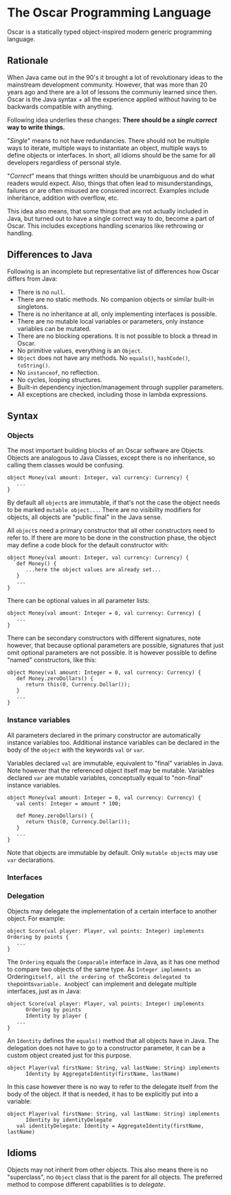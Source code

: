 # The Oscar Programming Language

Oscar is a statically typed object-inspired modern generic programming language.

## Rationale

When Java came out in the 90's it brought a lot of revolutionary ideas to the mainstream development community. However, that was more than 20 years ago and there are a lot of lessons the communiy learned since then. Oscar is the Java syntax + all the experience applied without having to be backwards compatible with anything.

Following idea underlies these changes: **There should be a *single* *correct* way to write things.**

"*Single*" means to not have redundancies. There should not be multiple ways to iterate, multiple ways to instantiate an object, multiple ways to define objects or interfaces. In short, all idioms should be the same for all developers regardless of personal style.

"*Correct*" means that things written should be unambiguous and do what readers would expect. Also, things that often lead to misunderstandings, failures or are often misused are consiered incorrect. Examples include inheritance, addition with overflow, etc.

This idea also means, that some things that are not actually included in Java, but turned out to have a single correct way to do, become a part of Oscar. This includes exceptions handling scenarios like rethrowing or handling.
 
 ## Differences to Java
 
 Following is an incomplete but representative list of differences how Oscar differs from Java:
 
  * There is no `null`.
  * There are no static methods. No companion objects or similar built-in singletons.
  * There is no inheritance at all, only implementing interfaces is possible.
  * There are no mutable local variables or parameters, only instance variables can be mutated.
  * There are no blocking operations. It is not possible to block a thread in Oscar.
  * No primitive values, everything is an `Object`.
  * `Object` does not have any methods. No `equals()`, `hashCode()`, `toString()`.
  * No `instanceof`, no reflection.
  * No cycles, looping structures.
  * Built-in dependency injection/management through supplier parameters.
  * All exceptions are checked, including those in lambda expressions.

## Syntax

### Objects

The most important building blocks of an Oscar software are Objects. Objects are analogous to Java Classes, except there is no inheritance, so calling them classes would be confusing.

```oscar
object Money(val amount: Integer, val currency: Currency) {
   ...
}
```

By default all `object`s are immutable, if that's not the case the object needs to be marked `mutable object...`. There are no visibility modifiers for objects, all objects are "public final" in the Java sense.

All `object`s need a primary constructor that all other constructors need to refer to. If there are more to be done in the construction phase, the object may define a code block for the default constructor with:

```oscar
object Money(val amount: Integer, val currency: Currency) {
   def Money() {
      ...here the object values are already set...
   }
   ...
}
```

There can be optional values in all parameter lists:

```oscar
object Money(val amount: Integer = 0, val currency: Currency) {
   ...
}
```

There can be secondary constructors with different signatures, note however, that because optional parameters are possible, signatures that just omit optional parameters are not possible. It is however possible to define "named" constructors, like this:

```oscar
object Money(val amount: Integer = 0, val currency: Currency) {
   def Money.zeroDollars() {
      return this(0, Currency.Dollar());
   }
   ...
}
```

### Instance variables

All parameters declared in the primary constructor are automatically instance variables too. Additional instance variables can be declared in the body of the `object` with the keywords `val` or `var`.

Variables declared `val` are immutable, equivalent to "final" variables in Java. Note however that the referenced object itself may be mutable. Variables declared `var` are mutable variables, conceptually equal to "non-final" instance variables.

```oscar
object Money(val amount: Integer = 0, val currency: Currency) {
   val cents: Integer = amount * 100;

   def Money.zeroDollars() {
      return this(0, Currency.Dollar());
   }
   ...
}
```

Note that objects are immutable by default. Only `mutable object`s may use `var` declarations.

### Interfaces

### Delegation

Objects may delegate the implementation of a certain interface to another object. For example:

```oscar
object Score(val player: Player, val points: Integer) implements Ordering by points {
   ...
}
```

The `Ordering` equals the `Comparable` interface in Java, as it has one method to compare two objects of the same type. As `Integer implements an `Ordering` itself, all the ordering of the `Score` is delegated to the `points` variable. An `object` can implement and delegate multiple interfaces, just as in Java:

```oscar
object Score(val player: Player, val points: Integer) implements
      Ordering by points
      Identity by player {
   ...
}
```

An `Identity` defines the `equals()` method that all objects have in Java. The delegation does not have to go to a constructor parameter, it can be a custom object created just for this purpose.

```oscar
object Player(val firstName: String, val lastName: String) implements
      Identity by AggregateIdentity(firstName, lastName)
```

In this case however there is no way to refer to the delegate itself from the body of the object. If that is needed, it has to be explicitly put into a variable:

```oscar
object Player(val firstName: String, val lastName: String) implements
      Identity by identityDelegate
   val identityDelegate: Identity = AggregateIdentity(firstName, lastName)
```

## Idioms

Objects may not inherit from other objects. This also means there is no "superclass", no `Object` class that is the parent for all objects. The preferred method to compose different capabilities is to *delegate*.


